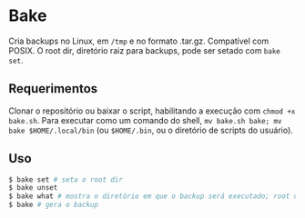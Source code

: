 # Bake
Cria backups no Linux, em `/tmp` e no formato .tar.gz. Compatível com POSIX. O root dir, diretório raiz para backups, pode ser setado com `bake set`.
## Requerimentos
Clonar o repositório ou baixar o script, habilitando a execução com `chmod +x bake.sh`. Para executar como um comando do shell, `mv bake.sh bake; mv bake $HOME/.local/bin` (ou `$HOME/.bin`, ou o diretório de scripts do usuário).
## Uso
```sh
$ bake set # seta o root dir
$ bake unset
$ bake what # mostra o diretório em que o backup será executado; root dir ou atual
$ bake # gera o backup
```

